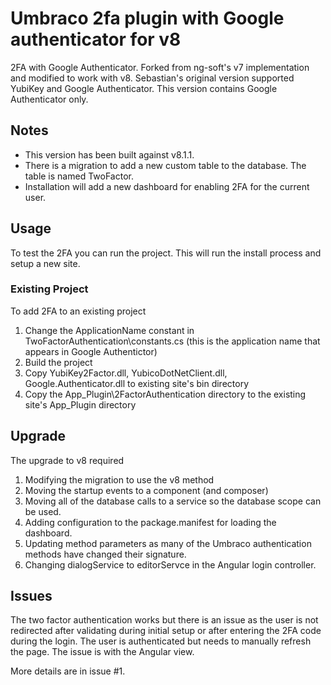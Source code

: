 # Umbraco 2fa plugin with Google authenticator for v8
2FA with Google Authenticator. Forked from ng-soft's v7 implementation and modified to work with v8. Sebastian's original version supported YubiKey and Google Authenticator. This version contains Google Authenticator only.

## Notes

* This version has been built against v8.1.1.
* There is a migration to add a new custom table to the database. The table is named TwoFactor.
* Installation will add a new dashboard for enabling 2FA for the current user.

## Usage

To test the 2FA you can run the project. This will run the install process and setup a new site. 

### Existing Project

To add 2FA to an existing project
1. Change the ApplicationName constant in TwoFactorAuthentication\constants.cs (this is the application name that appears in Google Authentictor) 
2. Build the project
3. Copy YubiKey2Factor.dll, YubicoDotNetClient.dll, Google.Authenticator.dll to existing site's bin directory
4. Copy the App_Plugin\2FactorAuthentication directory to the existing site's App_Plugin directory

## Upgrade

The upgrade to v8 required 
1. Modifying the migration to use the v8 method
2. Moving the startup events to a component (and composer)
3. Moving all of the database calls to a service so the database scope can be used.
4. Adding configuration to the package.manifest for loading the dashboard.
5. Updating method parameters as many of the Umbraco authentication methods have changed their signature.
6. Changing dialogService to editorServce in the Angular login controller.

## Issues

The two factor authentication works but there is an issue as the user is not redirected after validating during initial setup or after entering the 2FA code during the login. The user is authenticated but needs to manually refresh the page. The issue is with the Angular view.

More details are in issue #1.
